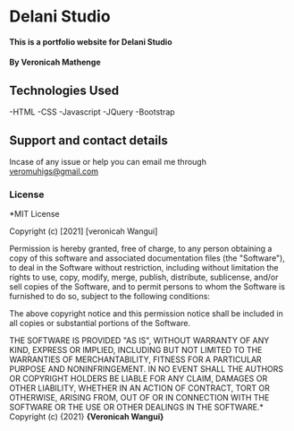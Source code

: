 # Delani Studio
#### This is a portfolio website for Delani Studio
#### By Veronicah Mathenge
## Technologies Used
-HTML
-CSS
-Javascript
-JQuery
-Bootstrap
## Support and contact details
Incase of any issue or help you can email me through veromuhigs@gmail.com
### License
*MIT License

Copyright (c) [2021] [veronicah Wangui]

Permission is hereby granted, free of charge, to any person obtaining a copy
of this software and associated documentation files (the "Software"), to deal
in the Software without restriction, including without limitation the rights
to use, copy, modify, merge, publish, distribute, sublicense, and/or sell
copies of the Software, and to permit persons to whom the Software is
furnished to do so, subject to the following conditions:

The above copyright notice and this permission notice shall be included in all
copies or substantial portions of the Software.

THE SOFTWARE IS PROVIDED "AS IS", WITHOUT WARRANTY OF ANY KIND, EXPRESS OR
IMPLIED, INCLUDING BUT NOT LIMITED TO THE WARRANTIES OF MERCHANTABILITY,
FITNESS FOR A PARTICULAR PURPOSE AND NONINFRINGEMENT. IN NO EVENT SHALL THE
AUTHORS OR COPYRIGHT HOLDERS BE LIABLE FOR ANY CLAIM, DAMAGES OR OTHER
LIABILITY, WHETHER IN AN ACTION OF CONTRACT, TORT OR OTHERWISE, ARISING FROM,
OUT OF OR IN CONNECTION WITH THE SOFTWARE OR THE USE OR OTHER DEALINGS IN THE
SOFTWARE.*
Copyright (c) {2021} **{Veronicah Wangui}**
